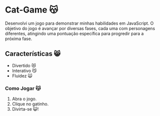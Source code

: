 # Cat-Game 😽
 Desenvolvi um jogo para demonstrar minhas habilidades em JavaScript. O objetivo do jogo é avançar por diversas fases, cada uma com personagens diferentes, atingindo uma pontuação específica para progredir para a próxima fase.

## Características 😸

- Divertido 😻
- Interativo 😼
- Fluidez 🙀

### Como Jogar 😽

1. Abra o jogo.
2. Clique no gatinho.
3. Divirta-se 😺!
